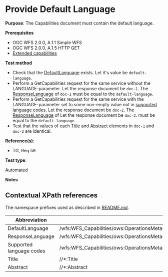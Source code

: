 # Provide Default Language

**Purpose**: The Capabilities document must contain the default language.

**Prerequisites**

* OGC WFS 2.0.0, A.1.1 Simple WFS
* OGC WFS 2.0.0, A.1.5 HTTP GET
* [Extended capabilities](extended-capabilities.md)

**Test method**

* Check that the [DefaultLanguage](#defaultLanguage) exists. Let it's value be ```default-language```.
* Perform a GetCapabilities request for the same service without the LANGUAGE-parameter. Let the response document be ```doc-1```. The [ResponseLanguage](#responseLanguage) of ```doc-1``` must be equal to the ```default-language```.
* Perform a GetCapabilities request for the same service with the LANGUAGE-parameter set to some non-empty value not in [supported language codes](#supported-languges). Let the response document be ```doc-2```. The [ResponseLanguage](#responseLanguage) of Let the response document be ```doc-2```. must be equal to the ```default-language```.
* Test that the values of each [Title](#title) and [Abstract](#abstract) elements in ```doc-1``` and ```doc-2``` are identical.

**Reference(s)**:

* TG, Req 59

**Test type**:

Automated

**Notes**

## Contextual XPath references

The namespace prefixes used as described in [README.md](README.md#namespaces).

Abbreviation                                               |  XPath expression
---------------------------------------------------------- | -------------------------------------------------------------------------
DefaultLanguage <a name="defaultLanguage"></a> | /wfs:WFS_Capabilities/ows:OperationsMetadata/ows:ExtendedCapabilities/inspire_dls:ExtendedCapabilities/inspire_common:SupportedLanguages/inspire_common:DefaultLanguage/inspire_common:Language
ResponseLanguage <a name="responseLanguage"></a> | /wfs:WFS_Capabilities/ows:OperationsMetadata/ows:ExtendedCapabilities/inspire_dls:ExtendedCapabilities/inspire_common:ResponseLanguage/inspire_common:Language
Supported language codes <a name="supported-languages"></a>   | /wfs:WFS_Capabilities/ows:OperationsMetadata/ows:ExtendedCapabilities/inspire_dls:ExtendedCapabilities[1]/inspire_common:SupportedLanguages/inspire_common:SupportedLanguage/inspire_common:Language
Title <a name="title"></a> | //\*:Title
Abstract <a name="abstract"></a> | //\*:Abstract
